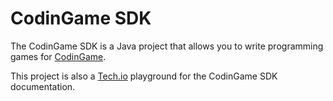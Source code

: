 # CodinGame SDK

The CodinGame SDK is a Java project that allows you to write programming games for [CodinGame](https://www.codingame.com).

This project is also a [Tech.io](https://tech.io) playground for the CodinGame SDK documentation.